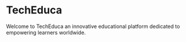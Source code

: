 # TechEduca
Welcome to TechEduca an innovative educational platform dedicated to empowering learners worldwide.


